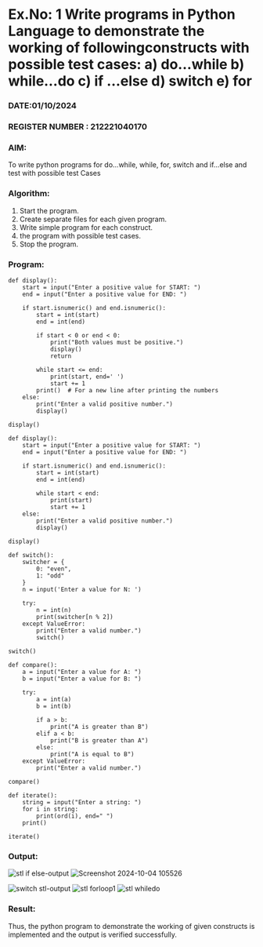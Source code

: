 # Ex.No: 1 Write programs in Python Language to demonstrate the working of followingconstructs with possible test cases: a) do…while b) while…do c) if …else d) switch e) for 

### DATE:01/10/2024                                                                       
### REGISTER NUMBER : 212221040170

### AIM:  
To write python programs for do…while, while, for, switch and if…else and test with possible test Cases 

### Algorithm:
1. Start the program.
2. Create separate files for each given program.
3. Write simple program for each construct.
4.  the program with possible test cases.
5. Stop the program.
### Program:
```
def display():
    start = input("Enter a positive value for START: ")
    end = input("Enter a positive value for END: ")
    
    if start.isnumeric() and end.isnumeric():
        start = int(start)
        end = int(end)
        
        if start < 0 or end < 0:
            print("Both values must be positive.")
            display()
            return

        while start <= end:
            print(start, end=' ')
            start += 1
        print()  # For a new line after printing the numbers
    else:
        print("Enter a valid positive number.")
        display()

display()
```
```
def display():
    start = input("Enter a positive value for START: ")
    end = input("Enter a positive value for END: ")
    
    if start.isnumeric() and end.isnumeric():
        start = int(start)
        end = int(end)
        
        while start < end:
            print(start)
            start += 1
    else:
        print("Enter a valid positive number.")
        display()

display()
```
```
def switch():
    switcher = {
        0: "even",
        1: "odd"
    }
    n = input('Enter a value for N: ')
    
    try:
        n = int(n)
        print(switcher[n % 2])
    except ValueError:
        print("Enter a valid number.")
        switch()

switch()

```

```
def compare():
    a = input("Enter a value for A: ")
    b = input("Enter a value for B: ")
    
    try:
        a = int(a)
        b = int(b)
        
        if a > b:
            print("A is greater than B")
        elif a < b:
            print("B is greater than A")
        else:
            print("A is equal to B")
    except ValueError:
        print("Enter a valid number.")

compare()
```
```
def iterate():
    string = input("Enter a string: ")
    for i in string:
        print(ord(i), end=" ")
    print() 

iterate()
```

### Output:

![stl if else-output](https://github.com/user-attachments/assets/450616be-a913-48d7-ae4a-5d4aadff485d)
![Screenshot 2024-10-04 105526](https://github.com/user-attachments/assets/5192358e-1f70-4b33-9427-5f97a4fc4816)

![switch stl-output](https://github.com/user-attachments/assets/dd14f836-5ebb-4507-a044-b90809a8e221)
![stl forloop1](https://github.com/user-attachments/assets/3144661a-d44b-4863-b27f-137cedce805d)
![stl whiledo](https://github.com/user-attachments/assets/484a7e8a-3ed0-424e-933c-77c51c78013f)

### Result:
Thus, the python program to demonstrate the working of given constructs is implemented and the output is verified successfully.


